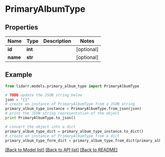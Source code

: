 # PrimaryAlbumType


## Properties

Name | Type | Description | Notes
------------ | ------------- | ------------- | -------------
**id** | **int** |  | [optional] 
**name** | **str** |  | [optional] 

## Example

```python
from lidarr.models.primary_album_type import PrimaryAlbumType

# TODO update the JSON string below
json = "{}"
# create an instance of PrimaryAlbumType from a JSON string
primary_album_type_instance = PrimaryAlbumType.from_json(json)
# print the JSON string representation of the object
print PrimaryAlbumType.to_json()

# convert the object into a dict
primary_album_type_dict = primary_album_type_instance.to_dict()
# create an instance of PrimaryAlbumType from a dict
primary_album_type_form_dict = primary_album_type.from_dict(primary_album_type_dict)
```
[[Back to Model list]](../README.md#documentation-for-models) [[Back to API list]](../README.md#documentation-for-api-endpoints) [[Back to README]](../README.md)


